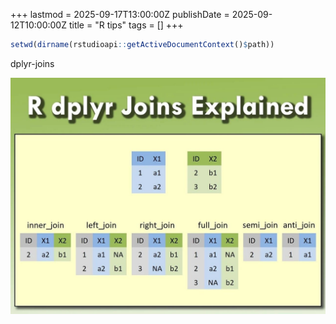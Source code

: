 +++
lastmod = 2025-09-17T13:00:00Z
publishDate = 2025-09-12T10:00:00Z
title = "R tips"
tags = []
+++

```r
setwd(dirname(rstudioapi::getActiveDocumentContext()$path))
```

dplyr-joins

![alt text](images/微信图片_20240717110511.jpg)